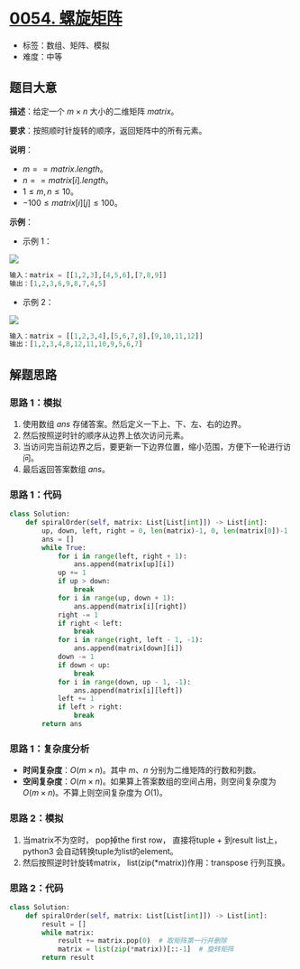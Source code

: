 # [0054. 螺旋矩阵](https://leetcode.cn/problems/spiral-matrix/)

- 标签：数组、矩阵、模拟
- 难度：中等

## 题目大意

**描述**：给定一个 $m \times n$ 大小的二维矩阵 $matrix$。

**要求**：按照顺时针旋转的顺序，返回矩阵中的所有元素。

**说明**：

- $m == matrix.length$。
- $n == matrix[i].length$。
- $1 \le m, n \le 10$。
- $-100 \le matrix[i][j] \le 100$。

**示例**：

- 示例 1：

![](https://assets.leetcode.com/uploads/2020/11/13/spiral1.jpg)

```python
输入：matrix = [[1,2,3],[4,5,6],[7,8,9]]
输出：[1,2,3,6,9,8,7,4,5]
```

- 示例 2：

![](https://assets.leetcode.com/uploads/2020/11/13/spiral.jpg)

```python
输入：matrix = [[1,2,3,4],[5,6,7,8],[9,10,11,12]]
输出：[1,2,3,4,8,12,11,10,9,5,6,7]
```

## 解题思路

### 思路 1：模拟

1. 使用数组 $ans$ 存储答案。然后定义一下上、下、左、右的边界。
2. 然后按照逆时针的顺序从边界上依次访问元素。
3. 当访问完当前边界之后，要更新一下边界位置，缩小范围，方便下一轮进行访问。
4. 最后返回答案数组 $ans$。

### 思路 1：代码

```python
class Solution:
    def spiralOrder(self, matrix: List[List[int]]) -> List[int]:
        up, down, left, right = 0, len(matrix)-1, 0, len(matrix[0])-1
        ans = []
        while True:
            for i in range(left, right + 1):
                ans.append(matrix[up][i])
            up += 1
            if up > down:
                break
            for i in range(up, down + 1):
                ans.append(matrix[i][right])
            right -= 1
            if right < left:
                break
            for i in range(right, left - 1, -1):
                ans.append(matrix[down][i])
            down -= 1
            if down < up:
                break
            for i in range(down, up - 1, -1):
                ans.append(matrix[i][left])
            left += 1
            if left > right:
                break
        return ans
```

### 思路 1：复杂度分析

- **时间复杂度**：$O(m \times n)$。其中 $m$、$n$ 分别为二维矩阵的行数和列数。
- **空间复杂度**：$O(m \times n)$。如果算上答案数组的空间占用，则空间复杂度为 $O(m \times n)$。不算上则空间复杂度为 $O(1)$。

### 思路 2：模拟

1. 当matrix不为空时， pop掉the first row， 直接将tuple + 到result list上，python3 会自动转换tuple为list的element。
2. 然后按照逆时针旋转matrix， list(zip(*matrix))作用：transpose 行列互换。

### 思路 2：代码

```python
class Solution:
    def spiralOrder(self, matrix: List[List[int]]) -> List[int]:
        result = []
        while matrix:
            result += matrix.pop(0)  # 取矩阵第一行并删除
            matrix = list(zip(*matrix))[::-1]  # 旋转矩阵
        return result
```



